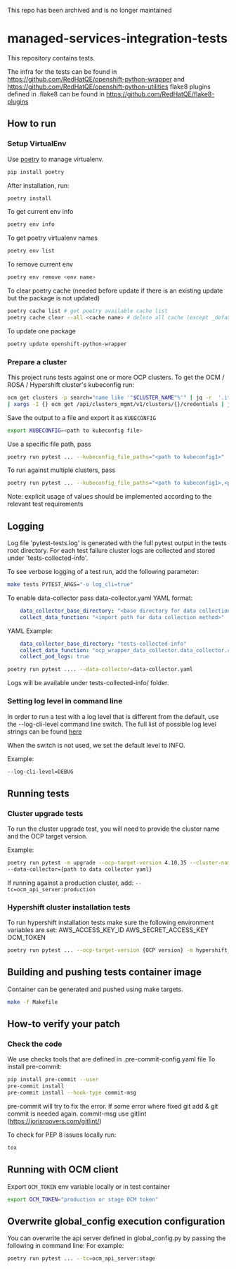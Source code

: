 This repo has been archived and is no longer maintained

# managed-services-integration-tests

This repository contains tests.

The infra for the tests can be found in <https://github.com/RedHatQE/openshift-python-wrapper> and <https://github.com/RedHatQE/openshift-python-utilities>
flake8 plugins defined in .flake8 can be found in <https://github.com/RedHatQE/flake8-plugins>

## How to run

### Setup VirtualEnv

Use [poetry](https://python-poetry.org/docs/) to manage virtualenv.

```bash
pip install poetry
```

After installation, run:

```bash
poetry install
```

To get current env info

```bash
poetry env info
```

To get poetry virtualenv names

```bash
poetry env list
```

To remove current env

```bash
poetry env remove <env name>
```

To clear poetry cache (needed before update if there is an existing update but the package is not updated)

```bash
poetry cache list # get poetry available cache list
poetry cache clear --all <cache name> # delete all cache (except _default_cache)
```

To update one package

```bash
poetry update openshift-python-wrapper
```

### Prepare a cluster

This project runs tests against one or more OCP clusters.
To get the OCM / ROSA / Hypershift cluster's kubeconfig run:

```bash
ocm get clusters -p search="name like '"$CLUSTER_NAME"%'" | jq -r  '.items | .[] | .id' \
| xargs -I {} ocm get /api/clusters_mgmt/v1/clusters/{}/credentials | jq -r .kubeconfig
```

Save the output to a file and export it as `KUBECONFIG`

```bash
export KUBECONFIG=<path to kubeconfig file>
```

Use a specific file path, pass

```bash
poetry run pytest ... --kubeconfig_file_paths="<path to kubeconfig1>"
```

To run against multiple clusters, pass

```bash
poetry run pytest ... --kubeconfig_file_paths="<path to kubeconfig1>,<path to kubeconfig2>"
```

Note: explicit usage of values should be implemented according to the relevant test requirements

## Logging

Log file 'pytest-tests.log' is generated with the full pytest output in the tests root directory.
For each test failure cluster logs are collected and stored under 'tests-collected-info'.

To see verbose logging of a test run, add the following parameter:

```bash
make tests PYTEST_ARGS="-o log_cli=true"
```

To enable data-collector pass data-collector.yaml
YAML format:

```yaml
    data_collector_base_directory: "<base directory for data collection>"
    collect_data_function: "<import path for data collection method>"
```

YAML Example:

```yaml
    data_collector_base_directory: "tests-collected-info"
    collect_data_function: "ocp_wrapper_data_collector.data_collector.collect_data"
    collect_pod_logs: true
```

```bash
poetry run pytest .... --data-collector=data-collector.yaml
```

Logs will be available under tests-collected-info/ folder.

### Setting log level in command line

In order to run a test with a log level that is different from the default,
use the --log-cli-level command line switch.
The full list of possible log level strings can be found [here](https://docs.python.org/3/library/logging.html#logging-levels)

When the switch is not used, we set the default level to INFO.

Example:

```bash
--log-cli-level=DEBUG
````

## Running tests

### Cluster upgrade tests

To run the cluster upgrade test, you will need to provide the cluster name and the OCP target version.

Example:

```bash
poetry run pytest -m upgrade --ocp-target-version 4.10.35 --cluster-name {cluster name} \
--data-collector={path to data collector yaml}
```

If running against a production cluster, add: `--tc=ocm_api_server:production`

### Hypershift cluster installation tests

To run hypershift installation tests make sure the following environment variables are set:
AWS_ACCESS_KEY_ID
AWS_SECRET_ACCESS_KEY
OCM_TOKEN

```bash
poetry run pytest ... --ocp-target-version {OCP version} -m hypershift_install
```

## Building and pushing tests container image

Container can be generated and pushed using make targets.

```bash
make -f Makefile
```

## How-to verify your patch

### Check the code

We use checks tools that are defined in .pre-commit-config.yaml file
To install pre-commit:

```bash
pip install pre-commit --user
pre-commit install
pre-commit install --hook-type commit-msg
```

pre-commit will try to fix the error.
If some error where fixed git add & git commit is needed again.
commit-msg use gitlint (<https://jorisroovers.com/gitlint/>)

To check for PEP 8 issues locally run:

```bash
tox
```

## Running with OCM client

Export `OCM_TOKEN` env variable locally or in test container

```bash
export OCM_TOKEN="production or stage OCM token"
```

## Overwrite global_config execution configuration

You can overwrite the api server defined in global_config.py by passing the following in command line:
For example:

```bash
poetry run pytest ... --tc=ocm_api_server:stage
```
